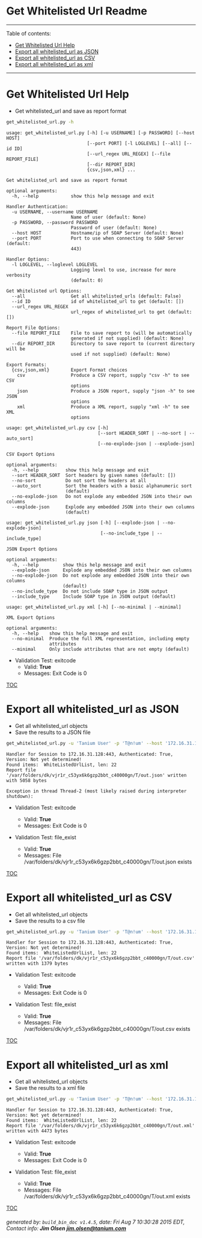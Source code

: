 Get Whitelisted Url Readme
===========================

---------------------------
<a name='toc'>Table of contents:</a>

  * [Get Whitelisted Url Help](#user-content-get-whitelisted-url-help)
  * [Export all whitelisted_url as JSON](#user-content-export-all-whitelisted_url-as-json)
  * [Export all whitelisted_url as CSV](#user-content-export-all-whitelisted_url-as-csv)
  * [Export all whitelisted_url as xml](#user-content-export-all-whitelisted_url-as-xml)

---------------------------

# Get Whitelisted Url Help

  * Get whitelisted_url and save as report format

```bash
get_whitelisted_url.py -h
```

```
usage: get_whitelisted_url.py [-h] [-u USERNAME] [-p PASSWORD] [--host HOST]
                              [--port PORT] [-l LOGLEVEL] [--all] [--id ID]
                              [--url_regex URL_REGEX] [--file REPORT_FILE]
                              [--dir REPORT_DIR]
                              {csv,json,xml} ...

Get whitelisted_url and save as report format

optional arguments:
  -h, --help            show this help message and exit

Handler Authentication:
  -u USERNAME, --username USERNAME
                        Name of user (default: None)
  -p PASSWORD, --password PASSWORD
                        Password of user (default: None)
  --host HOST           Hostname/ip of SOAP Server (default: None)
  --port PORT           Port to use when connecting to SOAP Server (default:
                        443)

Handler Options:
  -l LOGLEVEL, --loglevel LOGLEVEL
                        Logging level to use, increase for more verbosity
                        (default: 0)

Get Whitelisted url Options:
  --all                 Get all whitelisted_urls (default: False)
  --id ID               id of whitelisted_url to get (default: [])
  --url_regex URL_REGEX
                        url_regex of whitelisted_url to get (default: [])

Report File Options:
  --file REPORT_FILE    File to save report to (will be automatically
                        generated if not supplied) (default: None)
  --dir REPORT_DIR      Directory to save report to (current directory will be
                        used if not supplied) (default: None)

Export Formats:
  {csv,json,xml}        Export Format choices
    csv                 Produce a CSV report, supply "csv -h" to see CSV
                        options
    json                Produce a JSON report, supply "json -h" to see JSON
                        options
    xml                 Produce a XML report, supply "xml -h" to see XML
                        options

usage: get_whitelisted_url.py csv [-h]
                                  [--sort HEADER_SORT | --no-sort | --auto_sort]
                                  [--no-explode-json | --explode-json]

CSV Export Options

optional arguments:
  -h, --help          show this help message and exit
  --sort HEADER_SORT  Sort headers by given names (default: [])
  --no-sort           Do not sort the headers at all
  --auto_sort         Sort the headers with a basic alphanumeric sort
                      (default)
  --no-explode-json   Do not explode any embedded JSON into their own columns
  --explode-json      Explode any embedded JSON into their own columns
                      (default)

usage: get_whitelisted_url.py json [-h] [--explode-json | --no-explode-json]
                                   [--no-include_type | --include_type]

JSON Export Options

optional arguments:
  -h, --help         show this help message and exit
  --explode-json     Explode any embedded JSON into their own columns
  --no-explode-json  Do not explode any embedded JSON into their own columns
                     (default)
  --no-include_type  Do not include SOAP type in JSON output
  --include_type     Include SOAP type in JSON output (default)

usage: get_whitelisted_url.py xml [-h] [--no-minimal | --minimal]

XML Export Options

optional arguments:
  -h, --help    show this help message and exit
  --no-minimal  Produce the full XML representation, including empty
                attributes
  --minimal     Only include attributes that are not empty (default)
```

  * Validation Test: exitcode
    * Valid: **True**
    * Messages: Exit Code is 0



[TOC](#user-content-toc)


# Export all whitelisted_url as JSON

  * Get all whitelisted_url objects
  * Save the results to a JSON file

```bash
get_whitelisted_url.py -u 'Tanium User' -p 'T@n!um' --host '172.16.31.128' --loglevel 1 --all --file "/var/folders/dk/vjr1r_c53yx6k6gzp2bbt_c40000gn/T/out.json" json
```

```
Handler for Session to 172.16.31.128:443, Authenticated: True, Version: Not yet determined!
Found items:  WhiteListedUrlList, len: 22
Report file '/var/folders/dk/vjr1r_c53yx6k6gzp2bbt_c40000gn/T/out.json' written with 5058 bytes
```

```STDERR
Exception in thread Thread-2 (most likely raised during interpreter shutdown):
```

  * Validation Test: exitcode
    * Valid: **True**
    * Messages: Exit Code is 0

  * Validation Test: file_exist
    * Valid: **True**
    * Messages: File /var/folders/dk/vjr1r_c53yx6k6gzp2bbt_c40000gn/T/out.json exists



[TOC](#user-content-toc)


# Export all whitelisted_url as CSV

  * Get all whitelisted_url objects
  * Save the results to a csv file

```bash
get_whitelisted_url.py -u 'Tanium User' -p 'T@n!um' --host '172.16.31.128' --loglevel 1 --all --file "/var/folders/dk/vjr1r_c53yx6k6gzp2bbt_c40000gn/T/out.csv" csv
```

```
Handler for Session to 172.16.31.128:443, Authenticated: True, Version: Not yet determined!
Found items:  WhiteListedUrlList, len: 22
Report file '/var/folders/dk/vjr1r_c53yx6k6gzp2bbt_c40000gn/T/out.csv' written with 1379 bytes
```

  * Validation Test: exitcode
    * Valid: **True**
    * Messages: Exit Code is 0

  * Validation Test: file_exist
    * Valid: **True**
    * Messages: File /var/folders/dk/vjr1r_c53yx6k6gzp2bbt_c40000gn/T/out.csv exists



[TOC](#user-content-toc)


# Export all whitelisted_url as xml

  * Get all whitelisted_url objects
  * Save the results to a xml file

```bash
get_whitelisted_url.py -u 'Tanium User' -p 'T@n!um' --host '172.16.31.128' --loglevel 1 --all --file "/var/folders/dk/vjr1r_c53yx6k6gzp2bbt_c40000gn/T/out.xml" xml
```

```
Handler for Session to 172.16.31.128:443, Authenticated: True, Version: Not yet determined!
Found items:  WhiteListedUrlList, len: 22
Report file '/var/folders/dk/vjr1r_c53yx6k6gzp2bbt_c40000gn/T/out.xml' written with 4473 bytes
```

  * Validation Test: exitcode
    * Valid: **True**
    * Messages: Exit Code is 0

  * Validation Test: file_exist
    * Valid: **True**
    * Messages: File /var/folders/dk/vjr1r_c53yx6k6gzp2bbt_c40000gn/T/out.xml exists



[TOC](#user-content-toc)


###### generated by: `build_bin_doc v1.4.5`, date: Fri Aug  7 10:30:28 2015 EDT, Contact info: **Jim Olsen <jim.olsen@tanium.com>**